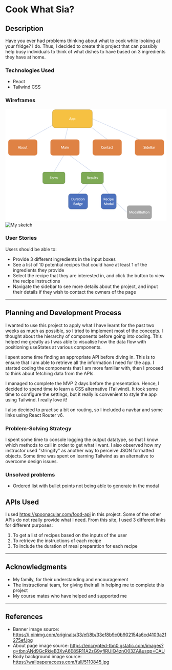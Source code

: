 # Cook What Sia?

## Description

Have you ever had problems thinking about what to cook while looking at your fridge? I do.
Thus, I decided to create this project that can possibly help busy individuals to think of what dishes to 
have based on 3 ingredients they have at home.

### Technologies Used

- React
- Tailwind CSS 

### Wireframes

![Components chart](src/images/Components_chart.png)
![My sketch](readme_image.png)

### User Stories

Users should be able to:
- Provide 3 different ingredients in the input boxes
- See a list of 10 potential recipes that could have at least 1 of the ingredients they provide
- Select the recipe that they are interested in, and click the button to view the recipe instructions
- Navigate the sidebar to see more details about the project, and input their details if they wish to contact the owners of the page

---

## Planning and Development Process

I wanted to use this project to apply what I have learnt for the past two weeks as much as possible, so I tried to implement most of the concepts. I thought about the hierarchy of components before going into coding. This helped me greatly as I was able to visualise how the data flow with positioning useStates at various components.

I spent some time finding an appropriate API before diving in. This is to ensure that I am able to retrieve all the information I need for the app. I started coding the components that I am more familiar with, then I proceed to think about fetching data from the APIs. 

I managed to complete the MVP 2 days before the presentation. Hence, I decided to spend time to learn a CSS alternative (Tailwind). It took some time to configure the settings, but it really is convenient to style the app using Tailwind. I really love it!

I also decided to practise a bit on routing, so I included a navbar and some links using React Router v6. 

### Problem-Solving Strategy

I spent some time to console logging the output datatype, so that I know which methods to call in order to get what I want.
I also observed how my instructor used "stringify" as another way to perceive JSON formatted objects.
Some time was spent on learning Tailwind as an alternative to overcome design issues. 

### Unsolved problems

- Ordered list with bullet points not being able to generate in the modal

## APIs Used

I used https://spoonacular.com/food-api in this project. Some of the other APIs do not really provide what I need.
From this site, I used 3 different links for different purposes:
1. To get a list of recipes based on the inputs of the user
2. To retrieve the instructions of each recipe
3. To include the duration of meal preparation for each recipe

---

## Acknowledgments

- My family, for their understanding and encouragement
- The instructional team, for giving their all in helping me to complete this project
- My course mates who have helped and supported me

---

 ## References

- Banner image source: https://i.pinimg.com/originals/33/ef/8b/33ef8b9c0b902154a6cd4103a21275ef.jpg
- About page image source: https://encrypted-tbn0.gstatic.com/images?q=tbn:ANd9GcRkieB3XvA6E8SR11A2zG9yflRUIQ4znO03ZA&usqp=CAU
- Body background image source: https://wallpaperaccess.com/full/5110845.jpg
